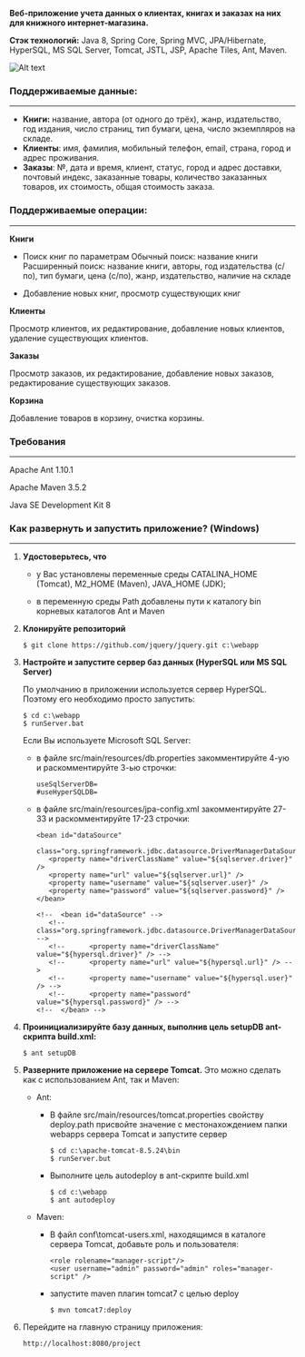 **Веб-приложение учета данных о клиентах, книгах и заказах на них для книжного интернет-магазина.**

**Стэк технологий:** Java 8, Spring Core, Spring MVC, JPA/Hibernate, HyperSQL, MS SQL Server, Tomcat, JSTL, JSP, Apache Tiles, Ant, Maven.

![Alt text](https://github.com/Njuton/MySiteWebApplication/blob/master/img/anim.gif "Optional title")


### Поддерживаемые данные:
------------

- **Книги:** название, автора (от одного до трёх), жанр, издательство, год издания, число страниц, тип бумаги, цена, число экземпляров на складе.
- **Клиенты**: имя, фамилия, мобильный телефон, email, страна, город и адрес проживания.
- **Заказы**: №, дата и время, клиент, статус, город и адрес доставки, почтовый индекс, заказанные товары, количество заказанных товаров, их стоимость, общая стоимость заказа.

### Поддерживаемые  операции:
------------

**Книги**
- Поиск книг по параметрам
		Обычный поиск: название книги
		Расширенный поиск: название книги, авторы, год издательства (с/по), тип бумаги, цена (c/по), жанр, издательство, наличие на складе
        
- Добавление новых книг, просмотр существующих книг

**Клиенты**
   
   Просмотр клиентов, их редактирование, добавление новых клиентов, удаление существующих клиентов.

**Заказы**
    
   Просмотр заказов, их редактирование, добавление новых заказов, редактирование существующих заказов.

**Корзина**
    
   Добавление товаров в корзину, очистка корзины.

### Требования
------------
Apache Ant 1.10.1 

Apache Maven 3.5.2

Java SE Development Kit 8

### Как развернуть и запустить приложение? (Windows)
------------

1.  **Удостоверьтесь, что**
    + у Вас установлены переменные среды CATALINA_HOME (Tomcat), M2_HOME (Maven), JAVA_HOME (JDK); 
  
    + в переменную среды Path добавлены пути к каталогу bin корневых каталогов Ant и Maven

2. **Клонируйте репозиторий**

    ```
    $ git clone https://github.com/jquery/jquery.git c:\webapp
    ```
  
3. **Настройте и запустите сервер баз данных (HyperSQL или MS SQL Server)**

    По умолчанию в приложении используется сервер HyperSQL. Поэтому его необходимо просто запустить:
    ```
    $ cd c:\webapp
    $ runServer.bat
    ```
    Если Вы используете Microsoft SQL Server: 
    + в файле src/main/resources/db.properties закомментируйте 4-ую и раскомментируйте 3-ью строчки:
        ```
        useSqlServerDB=
        #useHyperSQLDB=
        ```
    + в файле src/main/resources/jpa-config.xml закомментируйте 27-33 и раскомментируйте 17-23 строчки:
       ```
       <bean id="dataSource"
		  class="org.springframework.jdbc.datasource.DriverManagerDataSource">
		  <property name="driverClassName" value="${sqlserver.driver}" />
		  <property name="url" value="${sqlserver.url}" />
		  <property name="username" value="${sqlserver.user}" />
		  <property name="password" value="${sqlserver.password}" />
	  </bean>
      
      <!-- 	<bean id="dataSource" -->
          <!-- 		class="org.springframework.jdbc.datasource.DriverManagerDataSource"> -->
          <!-- 		<property name="driverClassName" value="${hypersql.driver}" /> -->
          <!-- 		<property name="url" value="${hypersql.url}" /> -->
          <!-- 		<property name="username" value="${hypersql.user}" /> -->
          <!-- 		<property name="password" value="${hypersql.password}" /> -->
      <!-- 	</bean> -->
       ```
       
 4. **Проинициализируйте базу данных, выполнив цель setupDB ant-скрипта build.xml:**
     ```
     $ ant setupDB 
     ```
 5. **Разверните приложение на сервере Tomcat.** Это можно сделать как с использованием Ant, так и Maven: 
     + Ant:
  
         + В файле src/main/resources/tomcat.properties свойству deploy.path присвойте значение с местонахождением папки webapps сервера Tomcat и запустите сервер
             ```
             $ cd c:\apache-tomcat-8.5.24\bin
             $ runServer.but
             ```
         + Выполните цель autodeploy в ant-скрипте build.xml
              ```
             $ cd c:\webapp
             $ ant autodeploy
             ```
    + Maven:
         + В файл conf\tomcat-users.xml, находящимся в каталоге сервера Tomcat, добавьте роль и пользователя:
              ```
              <role rolename="manager-script"/>
              <user username="admin" password="admin" roles="manager-script" />
              ```
         + запустите maven плагин tomcat7 с целью deploy
             ```
             $ mvn tomcat7:deploy
             ```
 6. Перейдите на главную страницу приложения:
     ```
     http://localhost:8080/project
     ```
     
